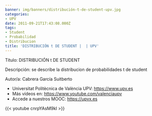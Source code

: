 ```yaml
---
banner: img/banners/distribución-t-de-student-upv.jpg
categories:
- UPV
date: 2011-09-21T17:43:08.000Z
tags:
- Student
- Probabilidad
- Distribucion
title: 'DISTRIBUCIÓN t DE STUDENT |  | UPV'
---
```


Título: DISTRIBUCIÓN t DE STUDENT

Descripción: se describe la distribucion de probabilidades t de student 

Autor/a: Cabrera García Suitberto



+ Universitat Politècnica de València UPV: https://www.upv.es
+ Más vídeos en: https://www.youtube.com/valenciaupv
+ Accede a nuestros MOOC: https://upvx.es

{{< youtube cnrpYAsM9kI >}}

